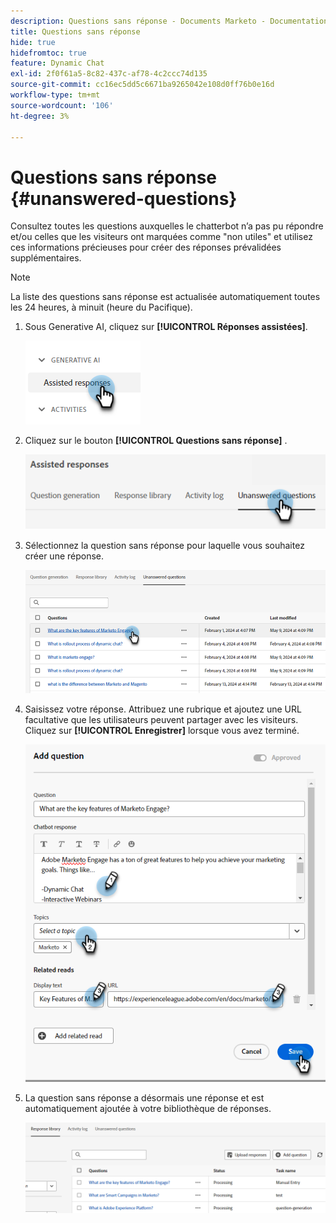 ```yaml
---
description: Questions sans réponse - Documents Marketo - Documentation du produit
title: Questions sans réponse
hide: true
hidefromtoc: true
feature: Dynamic Chat
exl-id: 2f0f61a5-8c82-437c-af78-4c2ccc74d135
source-git-commit: cc16ec5dd5c6671ba9265042e108d0ff76b0e16d
workflow-type: tm+mt
source-wordcount: '106'
ht-degree: 3%

---
```


# Questions sans réponse {#unanswered-questions}

Consultez toutes les questions auxquelles le chatterbot n’a pas pu répondre et/ou celles que les visiteurs ont marquées comme &quot;non utiles&quot; et utilisez ces informations précieuses pour créer des réponses prévalidées supplémentaires.

>[!NOTE]
>
>La liste des questions sans réponse est actualisée automatiquement toutes les 24 heures, à minuit (heure du Pacifique).

1. Sous Generative AI, cliquez sur **[!UICONTROL Réponses assistées]**.

   ![](assets/unanswered-questions-1.png)

1. Cliquez sur le bouton **[!UICONTROL Questions sans réponse]** .

   ![](assets/unanswered-questions-2.png)

1. Sélectionnez la question sans réponse pour laquelle vous souhaitez créer une réponse.

   ![](assets/unanswered-questions-3.png)

1. Saisissez votre réponse. Attribuez une rubrique et ajoutez une URL facultative que les utilisateurs peuvent partager avec les visiteurs. Cliquez sur **[!UICONTROL Enregistrer]** lorsque vous avez terminé.

   ![](assets/unanswered-questions-4.png)

1. La question sans réponse a désormais une réponse et est automatiquement ajoutée à votre bibliothèque de réponses.

   ![](assets/unanswered-questions-5.png)
